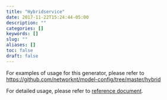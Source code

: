 ```yaml
---
title: "Hybridservice"
date: 2017-11-22T15:24:44-05:00
description: ""
categories: []
keywords: []
slug: ""
aliases: []
toc: false
draft: false
---
```


For examples of usage for this generator, please refer to https://github.com/networknt/model-config/tree/master/hybrid

For detailed usage, please refer to [reference document][].

[reference document]: /reference/light-codegen/hybrid-service/